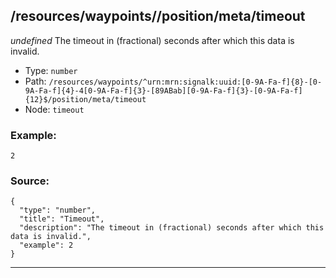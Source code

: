 ## /resources/waypoints/<RegExp>/position/meta/timeout

*undefined*
The timeout in (fractional) seconds after which this data is invalid.

* Type: `number`
* Path: `/resources/waypoints/^urn:mrn:signalk:uuid:[0-9A-Fa-f]{8}-[0-9A-Fa-f]{4}-4[0-9A-Fa-f]{3}-[89ABab][0-9A-Fa-f]{3}-[0-9A-Fa-f]{12}$/position/meta/timeout`
* Node: `timeout`

### Example:
```
2
```

### Source:
```
{
  "type": "number",
  "title": "Timeout",
  "description": "The timeout in (fractional) seconds after which this data is invalid.",
  "example": 2
}
```

---
